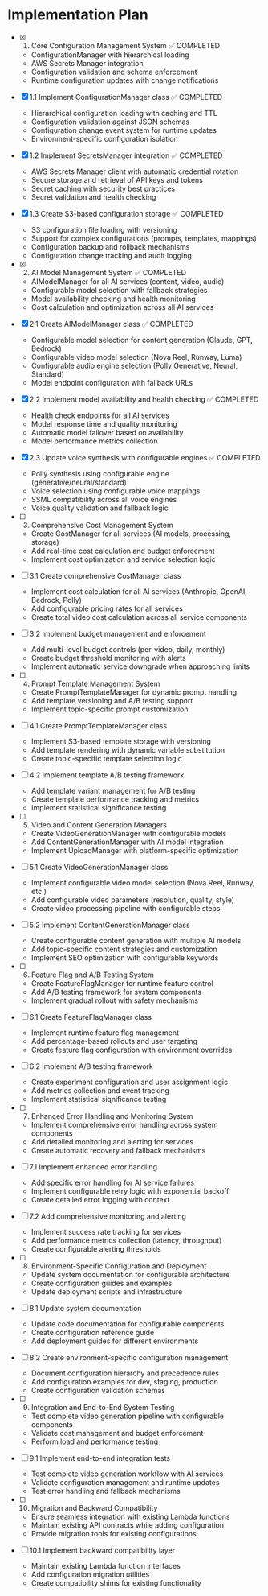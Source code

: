 # Implementation Plan

- [x] 1. Core Configuration Management System ✅ COMPLETED
  - ConfigurationManager with hierarchical loading
  - AWS Secrets Manager integration
  - Configuration validation and schema enforcement
  - Runtime configuration updates with change notifications

- [x] 1.1 Implement ConfigurationManager class ✅ COMPLETED
  - Hierarchical configuration loading with caching and TTL
  - Configuration validation against JSON schemas
  - Configuration change event system for runtime updates
  - Environment-specific configuration isolation

- [x] 1.2 Implement SecretsManager integration ✅ COMPLETED
  - AWS Secrets Manager client with automatic credential rotation
  - Secure storage and retrieval of API keys and tokens
  - Secret caching with security best practices
  - Secret validation and health checking

- [x] 1.3 Create S3-based configuration storage ✅ COMPLETED
  - S3 configuration file loading with versioning
  - Support for complex configurations (prompts, templates, mappings)
  - Configuration backup and rollback mechanisms
  - Configuration change tracking and audit logging

- [x] 2. AI Model Management System ✅ COMPLETED
  - AIModelManager for all AI services (content, video, audio)
  - Configurable model selection with fallback strategies
  - Model availability checking and health monitoring
  - Cost calculation and optimization across all AI services

- [x] 2.1 Create AIModelManager class ✅ COMPLETED
  - Configurable model selection for content generation (Claude, GPT, Bedrock)
  - Configurable video model selection (Nova Reel, Runway, Luma)
  - Configurable audio engine selection (Polly Generative, Neural, Standard)
  - Model endpoint configuration with fallback URLs

- [x] 2.2 Implement model availability and health checking ✅ COMPLETED
  - Health check endpoints for all AI services
  - Model response time and quality monitoring
  - Automatic model failover based on availability
  - Model performance metrics collection

- [x] 2.3 Update voice synthesis with configurable engines ✅ COMPLETED
  - Polly synthesis using configurable engine (generative/neural/standard)
  - Voice selection using configurable voice mappings
  - SSML compatibility across all voice engines
  - Voice quality validation and fallback logic

- [ ] 3. Comprehensive Cost Management System
  - Create CostManager for all services (AI models, processing, storage)
  - Add real-time cost calculation and budget enforcement
  - Implement cost optimization and service selection logic

- [ ] 3.1 Create comprehensive CostManager class
  - Implement cost calculation for all AI services (Anthropic, OpenAI, Bedrock, Polly)
  - Add configurable pricing rates for all services
  - Create total video cost calculation across all service components

- [ ] 3.2 Implement budget management and enforcement
  - Add multi-level budget controls (per-video, daily, monthly)
  - Create budget threshold monitoring with alerts
  - Implement automatic service downgrade when approaching limits

- [ ] 4. Prompt Template Management System
  - Create PromptTemplateManager for dynamic prompt handling
  - Add template versioning and A/B testing support
  - Implement topic-specific prompt customization

- [ ] 4.1 Create PromptTemplateManager class
  - Implement S3-based template storage with versioning
  - Add template rendering with dynamic variable substitution
  - Create topic-specific template selection logic

- [ ] 4.2 Implement template A/B testing framework
  - Add template variant management for A/B testing
  - Create template performance tracking and metrics
  - Implement statistical significance testing

- [ ] 5. Video and Content Generation Managers
  - Create VideoGenerationManager with configurable models
  - Add ContentGenerationManager with AI model integration
  - Implement UploadManager with platform-specific optimization

- [ ] 5.1 Create VideoGenerationManager class
  - Implement configurable video model selection (Nova Reel, Runway, etc.)
  - Add configurable video parameters (resolution, quality, style)
  - Create video processing pipeline with configurable steps

- [ ] 5.2 Implement ContentGenerationManager class
  - Create configurable content generation with multiple AI models
  - Add topic-specific content strategies and customization
  - Implement SEO optimization with configurable keywords

- [ ] 6. Feature Flag and A/B Testing System
  - Create FeatureFlagManager for runtime feature control
  - Add A/B testing framework for system components
  - Implement gradual rollout with safety mechanisms

- [ ] 6.1 Create FeatureFlagManager class
  - Implement runtime feature flag management
  - Add percentage-based rollouts and user targeting
  - Create feature flag configuration with environment overrides

- [ ] 6.2 Implement A/B testing framework
  - Create experiment configuration and user assignment logic
  - Add metrics collection and event tracking
  - Implement statistical significance testing

- [ ] 7. Enhanced Error Handling and Monitoring System
  - Implement comprehensive error handling across system components
  - Add detailed monitoring and alerting for services
  - Create automatic recovery and fallback mechanisms

- [ ] 7.1 Implement enhanced error handling
  - Add specific error handling for AI service failures
  - Implement configurable retry logic with exponential backoff
  - Create detailed error logging with context

- [ ] 7.2 Add comprehensive monitoring and alerting
  - Implement success rate tracking for services
  - Add performance metrics collection (latency, throughput)
  - Create configurable alerting thresholds

- [ ] 8. Environment-Specific Configuration and Deployment
  - Update system documentation for configurable architecture
  - Create configuration guides and examples
  - Update deployment scripts and infrastructure

- [ ] 8.1 Update system documentation
  - Update code documentation for configurable components
  - Create configuration reference guide
  - Add deployment guides for different environments

- [ ] 8.2 Create environment-specific configuration management
  - Document configuration hierarchy and precedence rules
  - Add configuration examples for dev, staging, production
  - Create configuration validation schemas

- [ ] 9. Integration and End-to-End System Testing
  - Test complete video generation pipeline with configurable components
  - Validate cost management and budget enforcement
  - Perform load and performance testing

- [ ] 9.1 Implement end-to-end integration tests
  - Test complete video generation workflow with AI services
  - Validate configuration management and runtime updates
  - Test error handling and fallback mechanisms

- [ ] 10. Migration and Backward Compatibility
  - Ensure seamless integration with existing Lambda functions
  - Maintain existing API contracts while adding configuration
  - Provide migration tools for existing configurations

- [ ] 10.1 Implement backward compatibility layer
  - Maintain existing Lambda function interfaces
  - Add configuration migration utilities
  - Create compatibility shims for existing functionality